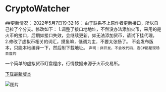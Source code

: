 # CryptoWatcher

##更新情况：
  2022年5月7日19:32:16：
  由于联系不上原作者更新接口，所以自己拉了个分支。修改如下：
  1.调整了接口地地址，不然没办法添加火币，采用的是火币的接口，后期如接口失效，会继续更新。如无法添加货币，请试下挂代理。
  2.修改了虚拟币相关的词汇，摸鱼嘛，低调为主，不要太张扬了。
不会发布版本，只能本地编译一下，然后附下载地址。
`声明：非开发，不会改代码，连C#都是现场百度的`

一个简单的虚拟货币盯盘程序，行情数据来源于火币交易所。

[下载最新版本](https://mrlin.net/Wiki助手.zip)


![图片](https://user-images.githubusercontent.com/5013989/167252367-f0088b59-27d4-4854-a70e-a0dffc8fe63a.png)
